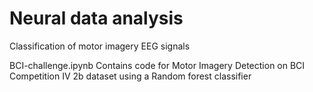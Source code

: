 # Neural data analysis
Classification of motor imagery EEG signals

BCI-challenge.ipynb  Contains code for Motor Imagery Detection on BCI Competition IV 2b dataset using a Random forest classifier
